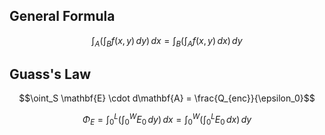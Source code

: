 ## General Formula

$$ \int_A \left(\int_B f(x,y) \, dy \right) \, dx = \int_B \left(\int_A f(x,y) \, dx \right) \, dy $$

## Guass's Law

$$\oint_S \mathbf{E} \cdot d\mathbf{A} = \frac{Q_{enc}}{\epsilon_0}$$

$$\Phi_E = \int_0^L \left(\int_0^W E_0 \, dy \right) \, dx =  \int_0^W \left(\int_0^L E_0 \, dx \right) \, dy$$
